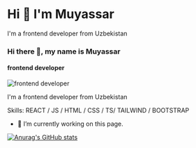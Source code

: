 # Hi 👋 I'm Muyassar
I'm a frontend developer from Uzbekistan

### Hi there 👋, my name is Muyassar
#### frontend developer
![frontend developer](https://img.freepik.com/free-vector/programmer-working-web-development-code-engineer-programming-python-php-java-script-computer_90220-249.jpg)

I'm a frontend developer from Uzbekistan

Skills:  REACT / JS / HTML / CSS / TS/ TAILWIND / BOOTSTRAP

- 🔭 I’m currently working on this page. 





[![Anurag's GitHub stats](https://github-readme-stats.vercel.app/api?username=muyassard)](https://github.com/anuraghazra/github-readme-stats)
